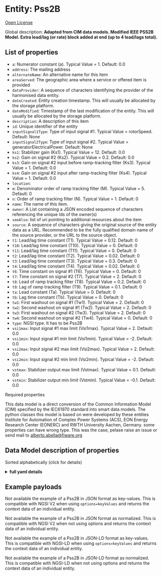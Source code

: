 Entity: Pss2B  
=============  
[Open License](https://github.com/smart-data-models//dataModel.EnergyCIM/blob/master/Pss2B/LICENSE.md)  
Global description: **Adapted from CIM data models. Modified IEEE PSS2B Model.  Extra lead/lag (or rate) block added at end (up to 4 lead/lags total).**  

## List of properties  

- `a`: Numerator constant (a).  Typical Value = 1. Default: 0.0  - `address`: The mailing address  - `alternateName`: An alternative name for this item  - `areaServed`: The geographic area where a service or offered item is provided  - `dataProvider`: A sequence of characters identifying the provider of the harmonised data entity.  - `dateCreated`: Entity creation timestamp. This will usually be allocated by the storage platform.  - `dateModified`: Timestamp of the last modification of the entity. This will usually be allocated by the storage platform.  - `description`: A description of this item  - `id`: Unique identifier of the entity  - `inputSignal1Type`: Type of input signal #1.  Typical Value = rotorSpeed. Default: None  - `inputSignal2Type`: Type of input signal #2.  Typical Value = generatorElectricalPower. Default: None  - `ks1`: Stabilizer gain (Ks1).  Typical Value = 12. Default: 0.0  - `ks2`: Gain on signal #2 (Ks2).  Typical Value = 0.2. Default: 0.0  - `ks3`: Gain on signal #2 input before ramp-tracking filter (Ks3).  Typical Value = 1. Default: 0.0  - `ks4`: Gain on signal #2 input after ramp-tracking filter (Ks4).  Typical Value = 1. Default: 0.0  - `location`:   - `m`: Denominator order of ramp tracking filter (M).  Typical Value = 5. Default: 0  - `n`: Order of ramp tracking filter (N).  Typical Value = 1. Default: 0  - `name`: The name of this item.  - `owner`: A List containing a JSON encoded sequence of characters referencing the unique Ids of the owner(s)  - `seeAlso`: list of uri pointing to additional resources about the item  - `source`: A sequence of characters giving the original source of the entity data as a URL. Recommended to be the fully qualified domain name of the source provider, or the URL to the source object.  - `t1`: Lead/lag time constant (T1).  Typical Value = 0.12. Default: 0  - `t10`: Lead/lag time constant (T10).  Typical Value = 0. Default: 0  - `t11`: Lead/lag time constant (T11).  Typical Value = 0. Default: 0  - `t2`: Lead/lag time constant (T2).  Typical Value = 0.02. Default: 0  - `t3`: Lead/lag time constant (T3).  Typical Value = 0.3. Default: 0  - `t4`: Lead/lag time constant (T4).  Typical Value = 0.02. Default: 0  - `t6`: Time constant on signal #1 (T6).  Typical Value = 0. Default: 0  - `t7`: Time constant on signal #2 (T7).  Typical Value = 2. Default: 0  - `t8`: Lead of ramp tracking filter (T8).  Typical Value = 0.2. Default: 0  - `t9`: Lag of ramp tracking filter (T9).  Typical Value = 0.1. Default: 0  - `ta`: Lead constant (Ta).  Typical Value = 0. Default: 0  - `tb`: Lag time constant (Tb).  Typical Value = 0. Default: 0  - `tw1`: First washout on signal #1 (Tw1).  Typical Value = 2. Default: 0  - `tw2`: Second washout on signal #1 (Tw2).  Typical Value = 2. Default: 0  - `tw3`: First washout on signal #2 (Tw3).  Typical Value = 2. Default: 0  - `tw4`: Second washout on signal #2 (Tw4).  Typical Value = 0. Default: 0  - `type`: NGSI type. It has to be Pss2B  - `vsi1max`: Input signal #1 max limit (Vsi1max).  Typical Value = 2. Default: 0.0  - `vsi1min`: Input signal #1 min limit (Vsi1min).  Typical Value = -2. Default: 0.0  - `vsi2max`: Input signal #2 max limit (Vsi2max).  Typical Value = 2. Default: 0.0  - `vsi2min`: Input signal #2 min limit (Vsi2min).  Typical Value = -2. Default: 0.0  - `vstmax`: Stabilizer output max limit (Vstmax).  Typical Value = 0.1. Default: 0.0  - `vstmin`: Stabilizer output min limit (Vstmin).  Typical Value = -0.1. Default: 0.0    
Required properties  
This data model is a direct conversion of the Common Information Model (CIM) specified by the IEC61970 standard into smart data models. The python classes this model is based on were developed by these entities Institute for Automation of Complex Power Systems (ACS), EON Energy Research Center (EONERC) and RWTH University Aachen, Germany. some properties can have wrong type. This was the case, pelase raise an issue or send mail to alberto.abella@fiware.org  
## Data Model description of properties  
Sorted alphabetically (click for details)  
<details><summary><strong>full yaml details</strong></summary>    
```yaml  
Pss2B:    
  description: 'Adapted from CIM data models. Modified IEEE PSS2B Model.  Extra lead/lag (or rate) block added at end (up to 4 lead/lags total).'    
  properties:    
    a:    
      description: 'Numerator constant (a).  Typical Value = 1. Default: 0.0'    
      type: number    
      x-ngsi:    
        model: https://schema.org/Number    
    address:    
      description: 'The mailing address'    
      properties:    
        addressCountry:    
          description: 'Property. The country. For example, Spain. Model:''https://schema.org/addressCountry'''    
          type: string    
        addressLocality:    
          description: 'Property. The locality in which the street address is, and which is in the region. Model:''https://schema.org/addressLocality'''    
          type: string    
        addressRegion:    
          description: 'Property. The region in which the locality is, and which is in the country. Model:''https://schema.org/addressRegion'''    
          type: string    
        areaServed:    
          description: 'Property. The geographic area where a service or offered item is provided. Model:''https://schema.org/areaServed'''    
          type: string    
        postOfficeBoxNumber:    
          description: 'Property. The post office box number for PO box addresses. For example, Spain. Model:''https://schema.org/postOfficeBoxNumber'''    
          type: string    
        postalCode:    
          description: 'Property. The postal code. For example, Spain. Model:''https://schema.org/https://schema.org/postalCode'''    
          type: string    
        streetAddress:    
          description: 'Property. The street address. Model:''https://schema.org/streetAddress'''    
          type: string    
      type: Property    
      x-ngsi:    
        model: https://schema.org/address    
    alternateName:    
      description: 'An alternative name for this item'    
      type: Property    
    areaServed:    
      description: 'The geographic area where a service or offered item is provided'    
      type: Property    
      x-ngsi:    
        model: https://schema.org/Text    
    dataProvider:    
      description: 'A sequence of characters identifying the provider of the harmonised data entity.'    
      type: Property    
    dateCreated:    
      description: 'Entity creation timestamp. This will usually be allocated by the storage platform.'    
      format: date-time    
      type: Property    
    dateModified:    
      description: 'Timestamp of the last modification of the entity. This will usually be allocated by the storage platform.'    
      format: date-time    
      type: Property    
    description:    
      description: 'A description of this item'    
      type: Property    
    id:    
      anyOf: &pss2b_-_properties_-_owner_-_items_-_anyof    
        - description: 'Property. Identifier format of any NGSI entity'    
          maxLength: 256    
          minLength: 1    
          pattern: ^[\w\-\.\{\}\$\+\*\[\]`|~^@!,:\\]+$    
          type: string    
        - description: 'Property. Identifier format of any NGSI entity'    
          format: uri    
          type: string    
      description: 'Unique identifier of the entity'    
      type: Property    
    inputSignal1Type:    
      description: "Type of input signal #1.  Typical Value = rotorSpeed. Default: None"    
      type: number    
      x-ngsi:    
        model: https://schema.org/Number    
    inputSignal2Type:    
      description: "Type of input signal #2.  Typical Value = generatorElectricalPower. Default: None"    
      type: number    
      x-ngsi:    
        model: https://schema.org/Number    
    ks1:    
      description: 'Stabilizer gain (Ks1).  Typical Value = 12. Default: 0.0'    
      type: number    
      x-ngsi:    
        model: https://schema.org/Number    
    ks2:    
      description: "Gain on signal #2 (Ks2).  Typical Value = 0.2. Default: 0.0"    
      type: number    
      x-ngsi:    
        model: https://schema.org/Number    
    ks3:    
      description: "Gain on signal #2 input before ramp-tracking filter (Ks3).  Typical Value = 1. Default: 0.0"    
      type: number    
      x-ngsi:    
        model: https://schema.org/Number    
    ks4:    
      description: "Gain on signal #2 input after ramp-tracking filter (Ks4).  Typical Value = 1. Default: 0.0"    
      type: number    
      x-ngsi:    
        model: https://schema.org/Number    
    location:    
      $id: https://geojson.org/schema/Geometry.json    
      $schema: "http://json-schema.org/draft-07/schema#"    
      oneOf:    
        - properties:    
            bbox:    
              items:    
                type: number    
              minItems: 4    
              type: array    
            coordinates:    
              items:    
                type: number    
              minItems: 2    
              type: array    
            type:    
              enum:    
                - Point    
              type: string    
          required:    
            - type    
            - coordinates    
          title: 'GeoJSON Point'    
          type: object    
        - properties:    
            bbox:    
              items:    
                type: number    
              minItems: 4    
              type: array    
            coordinates:    
              items:    
                items:    
                  type: number    
                minItems: 2    
                type: array    
              minItems: 2    
              type: array    
            type:    
              enum:    
                - LineString    
              type: string    
          required:    
            - type    
            - coordinates    
          title: 'GeoJSON LineString'    
          type: object    
        - properties:    
            bbox:    
              items:    
                type: number    
              minItems: 4    
              type: array    
            coordinates:    
              items:    
                items:    
                  items:    
                    type: number    
                  minItems: 2    
                  type: array    
                minItems: 4    
                type: array    
              type: array    
            type:    
              enum:    
                - Polygon    
              type: string    
          required:    
            - type    
            - coordinates    
          title: 'GeoJSON Polygon'    
          type: object    
        - properties:    
            bbox:    
              items:    
                type: number    
              minItems: 4    
              type: array    
            coordinates:    
              items:    
                items:    
                  type: number    
                minItems: 2    
                type: array    
              type: array    
            type:    
              enum:    
                - MultiPoint    
              type: string    
          required:    
            - type    
            - coordinates    
          title: 'GeoJSON MultiPoint'    
          type: object    
        - properties:    
            bbox:    
              items:    
                type: number    
              minItems: 4    
              type: array    
            coordinates:    
              items:    
                items:    
                  items:    
                    type: number    
                  minItems: 2    
                  type: array    
                minItems: 2    
                type: array    
              type: array    
            type:    
              enum:    
                - MultiLineString    
              type: string    
          required:    
            - type    
            - coordinates    
          title: 'GeoJSON MultiLineString'    
          type: object    
        - properties:    
            bbox:    
              items:    
                type: number    
              minItems: 4    
              type: array    
            coordinates:    
              items:    
                items:    
                  items:    
                    items:    
                      type: number    
                    minItems: 2    
                    type: array    
                  minItems: 4    
                  type: array    
                type: array    
              type: array    
            type:    
              enum:    
                - MultiPolygon    
              type: string    
          required:    
            - type    
            - coordinates    
          title: 'GeoJSON MultiPolygon'    
          type: object    
      title: 'GeoJSON Geometry'    
    m:    
      description: 'Denominator order of ramp tracking filter (M).  Typical Value = 5. Default: 0'    
      type: number    
      x-ngsi:    
        model: https://schema.org/Number    
    n:    
      description: 'Order of ramp tracking filter (N).  Typical Value = 1. Default: 0'    
      type: number    
      x-ngsi:    
        model: https://schema.org/Number    
    name:    
      description: 'The name of this item.'    
      type: Property    
    owner:    
      description: 'A List containing a JSON encoded sequence of characters referencing the unique Ids of the owner(s)'    
      items:    
        anyOf: *pss2b_-_properties_-_owner_-_items_-_anyof    
        description: 'Property. Unique identifier of the entity'    
      type: Property    
    seeAlso:    
      description: 'list of uri pointing to additional resources about the item'    
      oneOf:    
        - items:    
            - format: uri    
              type: string    
          minItems: 1    
          type: array    
        - format: uri    
          type: string    
      type: Property    
    source:    
      description: 'A sequence of characters giving the original source of the entity data as a URL. Recommended to be the fully qualified domain name of the source provider, or the URL to the source object.'    
      type: Property    
    t1:    
      description: 'Lead/lag time constant (T1).  Typical Value = 0.12. Default: 0'    
      type: number    
      x-ngsi:    
        model: https://schema.org/Number    
    t10:    
      description: 'Lead/lag time constant (T10).  Typical Value = 0. Default: 0'    
      type: number    
      x-ngsi:    
        model: https://schema.org/Number    
    t11:    
      description: 'Lead/lag time constant (T11).  Typical Value = 0. Default: 0'    
      type: number    
      x-ngsi:    
        model: https://schema.org/Number    
    t2:    
      description: 'Lead/lag time constant (T2).  Typical Value = 0.02. Default: 0'    
      type: number    
      x-ngsi:    
        model: https://schema.org/Number    
    t3:    
      description: 'Lead/lag time constant (T3).  Typical Value = 0.3. Default: 0'    
      type: number    
      x-ngsi:    
        model: https://schema.org/Number    
    t4:    
      description: 'Lead/lag time constant (T4).  Typical Value = 0.02. Default: 0'    
      type: number    
      x-ngsi:    
        model: https://schema.org/Number    
    t6:    
      description: "Time constant on signal #1 (T6).  Typical Value = 0. Default: 0"    
      type: number    
      x-ngsi:    
        model: https://schema.org/Number    
    t7:    
      description: "Time constant on signal #2 (T7).  Typical Value = 2. Default: 0"    
      type: number    
      x-ngsi:    
        model: https://schema.org/Number    
    t8:    
      description: 'Lead of ramp tracking filter (T8).  Typical Value = 0.2. Default: 0'    
      type: number    
      x-ngsi:    
        model: https://schema.org/Number    
    t9:    
      description: 'Lag of ramp tracking filter (T9).  Typical Value = 0.1. Default: 0'    
      type: number    
      x-ngsi:    
        model: https://schema.org/Number    
    ta:    
      description: 'Lead constant (Ta).  Typical Value = 0. Default: 0'    
      type: number    
      x-ngsi:    
        model: https://schema.org/Number    
    tb:    
      description: 'Lag time constant (Tb).  Typical Value = 0. Default: 0'    
      type: number    
      x-ngsi:    
        model: https://schema.org/Number    
    tw1:    
      description: "First washout on signal #1 (Tw1).  Typical Value = 2. Default: 0"    
      type: number    
      x-ngsi:    
        model: https://schema.org/Number    
    tw2:    
      description: "Second washout on signal #1 (Tw2).  Typical Value = 2. Default: 0"    
      type: number    
      x-ngsi:    
        model: https://schema.org/Number    
    tw3:    
      description: "First washout on signal #2 (Tw3).  Typical Value = 2. Default: 0"    
      type: number    
      x-ngsi:    
        model: https://schema.org/Number    
    tw4:    
      description: "Second washout on signal #2 (Tw4).  Typical Value = 0. Default: 0"    
      type: number    
      x-ngsi:    
        model: https://schema.org/Number    
    type:    
      description: 'NGSI type. It has to be Pss2B'    
      enum:    
        - Pss2B    
      type: Property    
    vsi1max:    
      description: "Input signal #1 max limit (Vsi1max).  Typical Value = 2. Default: 0.0"    
      type: number    
      x-ngsi:    
        model: https://schema.org/Number    
    vsi1min:    
      description: "Input signal #1 min limit (Vsi1min).  Typical Value = -2. Default: 0.0"    
      type: number    
      x-ngsi:    
        model: https://schema.org/Number    
    vsi2max:    
      description: "Input signal #2 max limit (Vsi2max).  Typical Value = 2. Default: 0.0"    
      type: number    
      x-ngsi:    
        model: https://schema.org/Number    
    vsi2min:    
      description: "Input signal #2 min limit (Vsi2min).  Typical Value = -2. Default: 0.0"    
      type: number    
      x-ngsi:    
        model: https://schema.org/Number    
    vstmax:    
      description: 'Stabilizer output max limit (Vstmax).  Typical Value = 0.1. Default: 0.0'    
      type: number    
      x-ngsi:    
        model: https://schema.org/Number    
    vstmin:    
      description: 'Stabilizer output min limit (Vstmin).  Typical Value = -0.1. Default: 0.0'    
      type: number    
      x-ngsi:    
        model: https://schema.org/Number    
  required: []    
  type: object    
```  
</details>    
## Example payloads    
Not available the example of a Pss2B in JSON format as key-values. This is compatible with NGSI V2 when  using `options=keyValues` and returns the context data of an individual entity.  
Not available the example of a Pss2B in JSON format as normalized. This is compatible with NGSI V2 when not using options and returns the context data of an individual entity.  
Not available the example of a Pss2B in JSON-LD format as key-values. This is compatible with NGSI-LD when  using `options=keyValues` and returns the context data of an individual entity.  
Not available the example of a Pss2B in JSON-LD format as normalized. This is compatible with NGSI-LD when not using options and returns the context data of an individual entity.  
